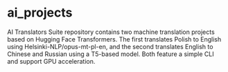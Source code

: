 # ai_projects
AI Translators Suite repository contains two machine translation projects based on Hugging Face Transformers. The first translates Polish to English using Helsinki-NLP/opus-mt-pl-en, and the second translates English to Chinese and Russian using a T5-based model. Both feature a simple CLI and support GPU acceleration.
